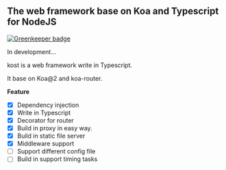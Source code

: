 ## The web framework base on Koa and Typescript for NodeJS

[![Greenkeeper badge](https://badges.greenkeeper.io/axetroy/kost.svg)](https://greenkeeper.io/)

In development...

kost is a web framework write in Typescript.

It base on Koa@2 and koa-router.

**Feature**

* [x] Dependency injection
* [x] Write in Typescript
* [x] Decorator for router
* [x] Build in proxy in easy way.
* [x] Build in static file server
* [x] Middleware support
* [ ] Support different config file
* [ ] Build in support timing tasks
